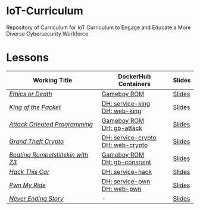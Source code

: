 # IoT-Curriculum

Repository of Curriculum for IoT Curriculum to Engage and Educate a More Diverse Cybersecurity Workforce

# Lessons

| Working Title | DockerHub Containers | Slides |
|---------------|----------|--------|
| [*Ethics or Death*](1_ethics_or_death) |  [Gameboy ROM](1_ethics_or_death/rom) |  [Slides](1_ethics_or_death/slides) |
| [*King of the Packet*](2_king_of_packet) | [DH: service-king](https://hub.docker.com/repository/docker/tjoconnor/service-king/) <br> [DH: web-king](https://hub.docker.com/repository/docker/tjoconnor/web-king/) |  [Slides](2_king_of_packet/slides) |
| [*Attack Oriented Programming*](3_attack_programming) |  [Gameboy ROM](3_attack_programming/src/gameboy_studio) <br> [DH: gb-attack](https://hub.docker.com/repository/docker/tjoconnor/gb-attack/) | [Slides](3_attack_programming/slides) |
| [*Grand Theft Crypto*](4_grand_theft_crypto) | [DH: service-crypto](https://hub.docker.com/repository/docker/tjoconnor/service-crypto/) <br> [DH: web-crypto](https://hub.docker.com/repository/docker/tjoconnor/web-crypto/) |  [Slides](4_grand_theft_crypto/slides) |
| [*Beating Rumpelstiltskin with Z3*](5_beating_rumpelstiltskin) |  [Gameboy ROM](5_beating_rumpelstiltskin/src/gameboy_studio) <br> [DH: gb-consraint](https://hub.docker.com/repository/docker/tjoconnor/gb-constraint/) |  [Slides](5_beating_rumpelstiltskin/slides) |
| [*Hack This Car*](6_hack_this_car) | [DH: service-hack](https://hub.docker.com/repository/docker/tjoconnor/service-hack) |  [Slides](6_hack_this_car/slides) |
| [*Pwn My Ride*](7_pwn_my_ride/) | [DH: service-pwn](https://hub.docker.com/repository/docker/tjoconnor/service-pwn/) <br> [DH: web-pwn](https://hub.docker.com/repository/docker/tjoconnor/web-pwn/) |  [Slides](7_pwn_my_ride/slides/) |
| [*Never Ending Story*](8_never_ending) | - |  [Slides](https://drive.google.com/drive/folders/1PLbkpGtWcMuTS60iMl1pKNnKl5PVmJcP) |
